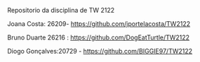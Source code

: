 Repositorio da disciplina de TW 2122


Joana Costa: 26209- https://github.com/jportelacosta/TW2122

Bruno Duarte 26216 : https://github.com/DogEatTurtle/TW2122

Diogo Gonçalves:20729 - https://github.com/BIGGIE97/TW2122

